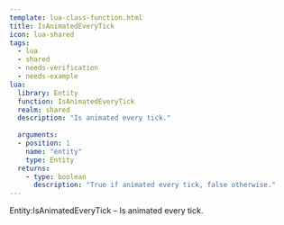 ```yaml
---
template: lua-class-function.html
title: IsAnimatedEveryTick
icon: lua-shared
tags:
  - lua
  - shared
  - needs-verification
  - needs-example
lua:
  library: Entity
  function: IsAnimatedEveryTick
  realm: shared
  description: "Is animated every tick."
  
  arguments:
  - position: 1
    name: "entity"
    type: Entity
  returns:
    - type: boolean
      description: "True if animated every tick, false otherwise."
---
```


<div class="lua__search__keywords">
Entity:IsAnimatedEveryTick &#x2013; Is animated every tick.
</div>
